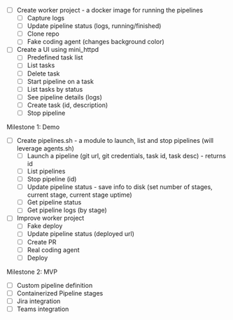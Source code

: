 - [ ] Create worker project - a docker image for running the pipelines
    - [ ] Capture logs
    - [ ] Update pipeline status (logs, running/finished)
    - [ ] Clone repo
    - [ ] Fake coding agent (changes background color)

- [ ] Create a UI using mini_httpd
    - [ ] Predefined task list
    - [ ] List tasks
    - [ ] Delete task
    - [ ] Start pipeline on a task
    - [ ] List tasks by status
    - [ ] See pipeline details (logs)
    - [ ] Create task (id, description)
    - [ ] Stop pipeline

Milestone 1: Demo

- [ ] Create pipelines.sh - a module to launch, list and stop pipelines (will leverage agents.sh)
    - [ ] Launch a pipeline (git url, git credentials, task id, task desc) - returns id
    - [ ] List pipelines
    - [ ] Stop pipeline (id)
    - [ ] Update pipeline status - save info to disk (set number of stages, current stage, current stage uptime)
    - [ ] Get pipeline status
    - [ ] Get pipeline logs (by stage)

- [ ] Improve worker project
    - [ ] Fake deploy
    - [ ] Update pipeline status (deployed url)
    - [ ] Create PR
    - [ ] Real coding agent
    - [ ] Deploy

Milestone 2: MVP

- [ ] Custom pipeline definition
- [ ] Containerized Pipeline stages
- [ ] Jira integration
- [ ] Teams integration
